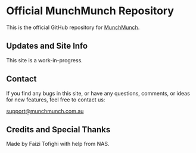 # Official MunchMunch Repository

This is the official GitHub repository for [MunchMunch](https://munchmunch.com.au/).

## Updates and Site Info

This site is a work-in-progress. 

## Contact

If you find any bugs in this site, or have any questions, comments, or ideas for new features, feel free to contact us:

support@munchmunch.com.au

## Credits and Special Thanks

Made by Faizi Tofighi with help from NAS.
